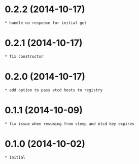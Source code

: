 # 0.2.2 (2014-10-17)

    * handle no response for initial get

# 0.2.1 (2014-10-17)

    * fix constructor

# 0.2.0 (2014-10-17)

    * add option to pass etcd hosts to registry

# 0.1.1 (2014-10-09)

    * fix issue when resuming from sleep and etcd key expires

# 0.1.0 (2014-10-02)

    * Initial

